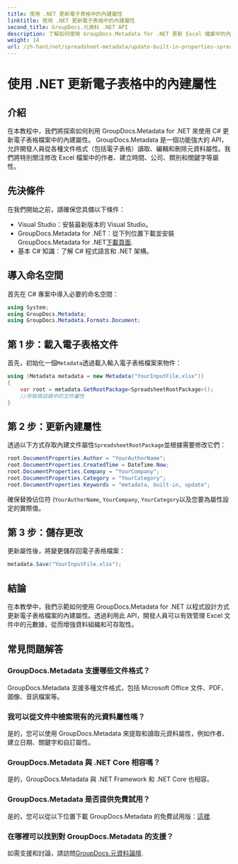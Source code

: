 ```yaml
---
title: 使用 .NET 更新電子表格中的內建屬性
linktitle: 使用 .NET 更新電子表格中的內建屬性
second_title: GroupDocs.元資料 .NET API
description: 了解如何使用 GroupDocs.Metadata for .NET 更新 Excel 檔案中的內建元資料屬性。使用C#修改作者、創建時間、公司等。
weight: 14
url: /zh-hant/net/spreadsheet-metadata/update-built-in-properties-spreadsheets/
---
```


# 使用 .NET 更新電子表格中的內建屬性

## 介紹
在本教程中，我們將探索如何利用 GroupDocs.Metadata for .NET 來使用 C# 更新電子表格檔案中的內建屬性。 GroupDocs.Metadata 是一個功能強大的 API，允許開發人員從各種文件格式（包括電子表格）讀取、編輯和刪除元資料屬性。我們將特別關注修改 Excel 檔案中的作者、建立時間、公司、類別和關鍵字等屬性。
## 先決條件
在我們開始之前，請確保您具備以下條件：
- Visual Studio：安裝最新版本的 Visual Studio。
-  GroupDocs.Metadata for .NET：從下列位置下載並安裝 GroupDocs.Metadata for .NET[下載頁面](https://releases.groupdocs.com/metadata/net/).
- 基本 C# 知識：了解 C# 程式語言和 .NET 架構。

## 導入命名空間
首先在 C# 專案中導入必要的命名空間：
```csharp
using System;
using GroupDocs.Metadata;
using GroupDocs.Metadata.Formats.Document;
```
## 第 1 步：載入電子表格文件
首先，初始化一個`Metadata`透過載入輸入電子表格檔案來物件：
```csharp
using (Metadata metadata = new Metadata("YourInputFile.xlsx"))
{
    var root = metadata.GetRootPackage<SpreadsheetRootPackage>();
    //存取根目錄中的文件屬性
}
```
## 第 2 步：更新內建屬性
透過以下方式存取內建文件屬性`SpreadsheetRootPackage`並根據需要修改它們：
```csharp
root.DocumentProperties.Author = "YourAuthorName";
root.DocumentProperties.CreatedTime = DateTime.Now;
root.DocumentProperties.Company = "YourCompany";
root.DocumentProperties.Category = "YourCategory";
root.DocumentProperties.Keywords = "metadata, built-in, update";
```
確保替換佔位符 (`YourAuthorName`, `YourCompany`, `YourCategory`以及您要為屬性設定的實際值。
## 第 3 步：儲存更改
更新屬性後，將變更儲存回電子表格檔案：
```csharp
metadata.Save("YourInputFile.xlsx");
```

## 結論
在本教學中，我們示範如何使用 GroupDocs.Metadata for .NET 以程式設計方式更新電子表格檔案的內建屬性。透過利用此 API，開發人員可以有效管理 Excel 文件中的元數據，從而增強資料組織和可存取性。

## 常見問題解答
### GroupDocs.Metadata 支援哪些文件格式？
GroupDocs.Metadata 支援多種文件格式，包括 Microsoft Office 文件、PDF、圖像、音訊檔案等。
### 我可以從文件中檢索現有的元資料屬性嗎？
是的，您可以使用 GroupDocs.Metadata 來提取和讀取元資料屬性，例如作者、建立日期、關鍵字和自訂屬性。
### GroupDocs.Metadata 與 .NET Core 相容嗎？
是的，GroupDocs.Metadata 與 .NET Framework 和 .NET Core 也相容。
### GroupDocs.Metadata 是否提供免費試用？
是的，您可以從以下位置下載 GroupDocs.Metadata 的免費試用版：[這裡](https://releases.groupdocs.com/).
### 在哪裡可以找到對 GroupDocs.Metadata 的支援？
如需支援和討論，請訪問[GroupDocs.元資料論壇](https://forum.groupdocs.com/c/metadata/14).
